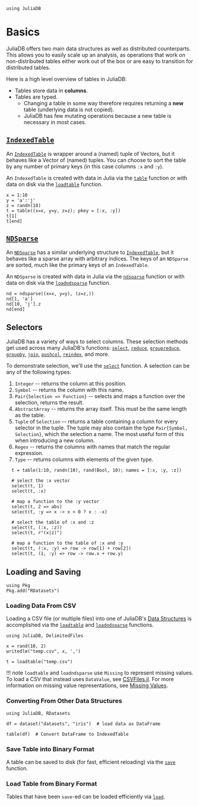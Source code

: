 ```@setup basics
using JuliaDB
```

# Basics

JuliaDB offers two main data structures as well as distributed counterparts.  This allows
you to easily scale up an analysis, as operations that work on non-distributed tables 
either work out of the box or are easy to transition for distributed tables.

Here is a high level overview of tables in JuliaDB:

- Tables store data in **columns**.
- Tables are typed.
  - Changing a table in some way therefore requires returning a **new** table (underlying data is not copied).
  - JuliaDB has few mutating operations because a new table is necessary in most cases.

## [`IndexedTable`](@ref)

An [`IndexedTable`](@ref) is wrapper around a (named) tuple of Vectors, but it behaves like
a Vector of (named) tuples.  You can choose to sort the table by any number of primary 
keys (in this case columns `:x` and `:y`).

An `IndexedTable` is created with data in Julia via the [`table`](@ref) function or with 
data on disk via the [`loadtable`](@ref) function.

```@example basics
x = 1:10
y = 'a':'j'
z = randn(10)
t = table((x=x, y=y, z=z); pkey = [:x, :y])
t[1]
t[end]
```


## [`NDSparse`](@ref)

An [`NDSparse`](@ref) has a similar underlying structure to [`IndexedTable`](@ref), but it
behaves like a sparse array with arbitrary indices.  The keys of an `NDSparse` are sorted,
much like the primary keys of an `IndexedTable`.

An `NDSparse` is created with data in Julia via the [`ndsparse`](@ref) function or with 
data on disk via the [`loadndsparse`](@ref) function.

```@example basics
nd = ndsparse((x=x, y=y), (z=z,))
nd[1, 'a']
nd[10, 'j'].z
nd[end]
```

## Selectors

JuliaDB has a variety of ways to select columns.  These selection methods get used across
many JuliaDB's functions: [`select`](@ref), [`reduce`](@ref), [`groupreduce`](@ref), 
[`groupby`](@ref), [`join`](@ref), [`pushcol`](@ref), [`reindex`](@ref), and more.

To demonstrate selection, we'll use the [`select`](@ref) function.  A selection can be any
of the following types:

1. `Integer` -- returns the column at this position.
2. `Symbol` -- returns the column with this name.
3. `Pair{Selection => Function}` -- selects and maps a function over the selection, returns the result.
4. `AbstractArray` -- returns the array itself. This must be the same length as the table.
5. `Tuple` of `Selection` -- returns a table containing a column for every selector in the tuple. The tuple may also contain the type `Pair{Symbol, Selection}`, which the selection a name. The most useful form of this when introducing a new column.
6. `Regex` -- returns the columns with names that match the regular expression.
7. `Type` -- returns columns with elements of the given type.

```@repl basics
  t = table(1:10, randn(10), rand(Bool, 10); names = [:x, :y, :z])

  # select the :x vector
  select(t, 1)
  select(t, :x)

  # map a function to the :y vector
  select(t, 2 => abs)
  select(t, :y => x -> x > 0 ? x : -x)

  # select the table of :x and :z
  select(t, (:x, :z))
  select(t, r"(x|z)")

  # map a function to the table of :x and :y
  select(t, (:x, :y) => row -> row[1] + row[2])
  select(t, (1, :y) => row -> row.x + row.y)
```

## Loading and Saving

```@setup loadsave
using Pkg
Pkg.add("RDatasets")
```

### Loading Data From CSV

Loading a CSV file (or multiple files) into one of JuliaDB's [Data Structures](@ref) is accomplished via the [`loadtable`](@ref) and [`loadndsparse`](@ref) functions.  

```@example loadsave
using JuliaDB, DelimitedFiles

x = rand(10, 2)
writedlm("temp.csv", x, ',')

t = loadtable("temp.csv")
```

!!! note 
    `loadtable` and `loadndsparse` use `Missing` to represent missing values.  To load a CSV that instead uses `DataValue`, see [CSVFiles.jl](https://github.com/queryverse/CSVFiles.jl).  For more information on missing value representations, see [Missing Values](@ref).

### Converting From Other Data Structures

```@example loadsave
using JuliaDB, RDatasets

df = dataset("datasets", "iris")  # load data as DataFrame

table(df)  # Convert DataFrame to IndexedTable
```

### Save Table into Binary Format

A table can be saved to disk (for fast, efficient reloading) via the [`save`](@ref) function.

### Load Table from Binary Format

Tables that have been `save`-ed can be loaded efficiently via [`load`](@ref).